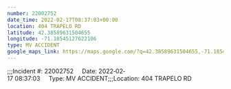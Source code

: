 ```yaml
---
number: 22002752
date_time: 2022-02-17T08:37:03+00:00
location: 404 TRAPELO RD
latitude: 42.38589631504655
longitude: -71.18545127622106
type: MV ACCIDENT
google_maps_link: https://maps.google.com/?q=42.38589631504655,-71.18545127622106
---
```


;;;Incident #: 22002752     Date: 2022‐02‐17 08:37:03     Type: MV ACCIDENT;;;Location: 404 TRAPELO RD
